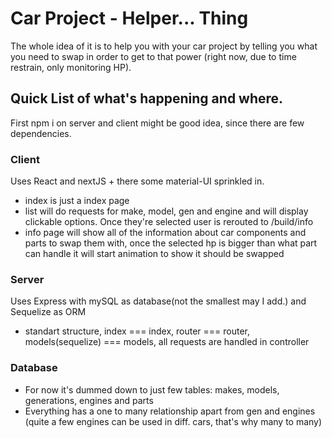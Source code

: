 # Car Project - Helper... Thing

The whole idea of it is to help you with your car project by telling you what you need to swap in order to get to that power (right now, due to time restrain, only monitoring HP).

## Quick List of what's happening and where.

First npm i on server and client might be good idea, since there are few dependencies.

### Client

Uses React and nextJS + there some material-UI sprinkled in.

- index is just a index page
- list will do requests for make, model, gen and engine and will display clickable options. Once they're selected user is rerouted to /build/info
- info page will show all of the information about car components and parts to swap them with, once the selected hp is bigger than what part can handle it will start animation to show it should be swapped

### Server

Uses Express with mySQL as database(not the smallest may I add.) and Sequelize as ORM

- standart structure, index === index, router === router, models(sequelize) === models, all requests are handled in controller

### Database

- For now it's dummed down to just few tables: makes, models, generations, engines and parts
- Everything has a one to many relationship apart from gen and engines (quite a few engines can be used in diff. cars, that's why many to many)
